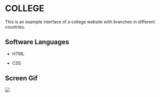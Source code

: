 <h1> COLLEGE </h1>

This is an example interface of a college website with branches in different countries.

<h2> Software Languages </h2>

- HTML

- CSS

<h2> Screen Gif </h2>

![](College.gif)
